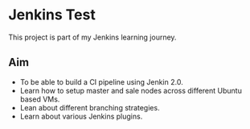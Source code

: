 # Jenkins Test
This project is part of my Jenkins learning journey.

## Aim
- To be able to build a CI pipeline using Jenkin 2.0.
- Learn how to setup master and sale nodes across different Ubuntu based VMs.
- Lean about different branching strategies.
- Learn about various Jenkins plugins.
